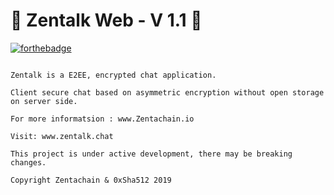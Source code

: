 # :busts_in_silhouette: Zentalk Web - V 1.1 :statue_of_liberty:
[![forthebadge](https://forthebadge.com/images/badges/built-with-love.svg)](https://zentachain.io)

````

Zentalk is a E2EE, encrypted chat application.

Client secure chat based on asymmetric encryption without open storage on server side.

For more informatsion : www.Zentachain.io 

Visit: www.zentalk.chat

This project is under active development, there may be breaking changes.

Copyright Zentachain & 0xSha512 2019
